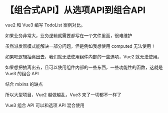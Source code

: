 # 【组合式API】从选项API到组合API

vue2 和 Vue3 编写 TodoList 案例对比。

如果业务非常大，业务逻辑就需要都写在一个文件里面，很难维护

虽然派发器模式能解决一部分问题，但是例如我想使用 computed 无法使用！

如果吧逻辑抽离出去，我们就无法使用组件内部的一些选项，Vue2 就无法使用。

如果想把抽离出去，且可以使用组件内部的一些东西，一些功能性的函数，这就是 Vue3 的组合 API

结合 mixins 的缺点

所以大型项目，Vue2 越做越乱，Vue3 来了一切都不一样了

Vue3 组合 API 可以和选项 API 混合使用